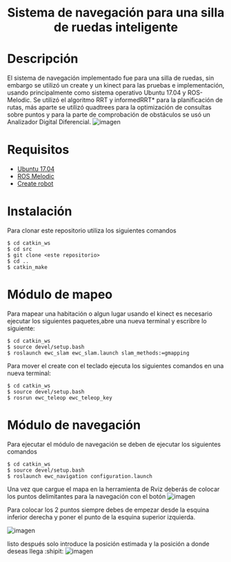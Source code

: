 <h1 align="center">Sistema de navegación para una silla de ruedas inteligente </h1>

# Descripción
El sistema de navegación implementado fue para una silla de ruedas, sin embargo se utilizó un create y un kinect para las pruebas e implementación,
usando principalmente como sistema operativo Ubuntu 17.04 y ROS-Melodic. Se utilizó el algoritmo RRT y informedRRT* para la planificación de rutas,
más aparte se utilizó quadtrees para la optimización de consultas sobre puntos y para la parte de comprobación de obstáculos se usó un Analizador 
Digital Diferencial.
![imagen](https://github.com/hermes76/Navigation-system-for-an-intelligent-electric-wheelchair/assets/44623908/98e67d86-5be4-4bf3-aa75-be00ceffeb59)

# Requisitos
- [Ubuntu 17.04]()
- [ROS Melodic](http://wiki.ros.org/melodic/Installation/Ubuntu)
- [Create robot](https://github.com/AutonomyLab/create_robot)

# Instalación
Para clonar este repositorio utiliza los siguientes comandos
```
$ cd catkin_ws
$ cd src
$ git clone <este repositorio>
$ cd ..
$ catkin_make
```

# Módulo de mapeo
Para mapear una habitación o algun lugar usando el kinect es necesario ejecutar los siguientes paquetes,abre una nueva terminal y escribre lo siguiente:
```
$ cd catkin_ws
$ source devel/setup.bash
$ roslaunch ewc_slam ewc_slam.launch slam_methods:=gmapping
```
Para mover el create con el teclado ejecuta los siguientes comandos en una nueva terminal:
```
$ cd catkin_ws
$ source devel/setup.bash
$ rosrun ewc_teleop ewc_teleop_key
```

# Módulo de navegación
Para ejecutar el módulo de navegación se deben de ejecutar los siguientes comandos
```
$ cd catkin_ws
$ source devel/setup.bash
$ roslaunch ewc_navigation configuration.launch
```
Una vez que cargue el mapa en la herramienta de Rviz deberás de colocar los puntos delimitantes para la navegación con el botón 
![imagen](https://github.com/hermes76/Navigation-system-for-an-intelligent-electric-wheelchair/assets/44623908/a2806072-5239-40a4-87f1-610b71e45ec1)


Para colocar los 2 puntos siempre debes de empezar desde la esquina inferior derecha y poner el punto de la esquina superior izquierda.

![imagen](https://github.com/hermes76/Navigation-system-for-an-intelligent-electric-wheelchair/assets/44623908/0b9fb71c-0cc6-47a2-9a64-a66459b708ed)

listo después solo introduce la posición estimada y la posición a donde deseas llega :shipit:
![imagen](https://github.com/hermes76/Navigation-system-for-an-intelligent-electric-wheelchair/assets/44623908/684a8693-3fc8-48ab-b26d-891f8bc9000c)




